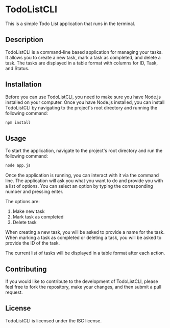 # TodoListCLI

This is a simple Todo List application that runs in the terminal.

## Description

TodoListCLI is a command-line based application for managing your tasks. It allows you to create a new task, mark a task as completed, and delete a task. The tasks are displayed in a table format with columns for ID, Task, and Status.

## Installation

Before you can use TodoListCLI, you need to make sure you have Node.js installed on your computer. Once you have Node.js installed, you can install TodoListCLI by navigating to the project's root directory and running the following command:

```bash
npm install
```

## Usage

To start the application, navigate to the project's root directory and run the following command:

```bash
node app.js
```

Once the application is running, you can interact with it via the command line. The application will ask you what you want to do and provide you with a list of options. You can select an option by typing the corresponding number and pressing enter.

The options are:

1. Make new task
2. Mark task as completed
3. Delete task

When creating a new task, you will be asked to provide a name for the task. When marking a task as completed or deleting a task, you will be asked to provide the ID of the task.

The current list of tasks will be displayed in a table format after each action.

## Contributing

If you would like to contribute to the development of TodoListCLI, please feel free to fork the repository, make your changes, and then submit a pull request.

## License

TodoListCLI is licensed under the ISC license.
